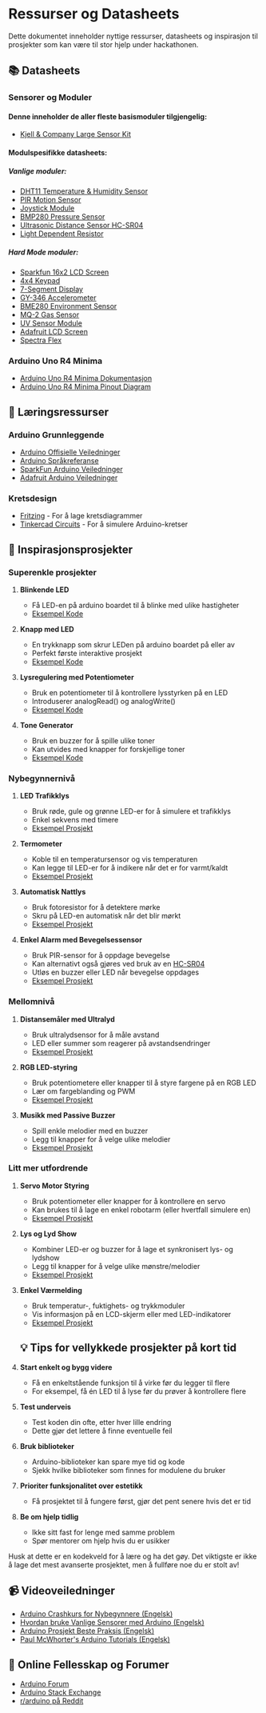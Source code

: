# Ressurser og Datasheets

Dette dokumentet inneholder nyttige ressurser, datasheets og inspirasjon til prosjekter som kan være til stor hjelp under hackathonen.

## 📚 Datasheets

### Sensorer og Moduler

#### Denne inneholder de aller fleste basismoduler tilgjengelig:

- [Kjell & Company Large Sensor Kit](https://www.kjell.com/globalassets/mediaassets/768118_87291_datasheet_en.pdf?ref=FBF87146FA)

#### Modulspesifikke datasheets:

##### Vanlige moduler:

- [DHT11 Temperature & Humidity Sensor](https://components101.com/sites/default/files/component_datasheet/DHT11-Temperature-Sensor.pdf)
- [PIR Motion Sensor](https://cdn-learn.adafruit.com/downloads/pdf/pir-passive-infrared-proximity-motion-sensor.pdf)
- [Joystick Module](https://components101.com/sites/default/files/component_datasheet/Joystick%20Module.pdf)
- [BMP280 Pressure Sensor](https://cdn-shop.adafruit.com/datasheets/BST-BMP280-DS001-11.pdf)
- [Ultrasonic Distance Sensor HC-SR04](https://cdn.sparkfun.com/datasheets/Sensors/Proximity/HCSR04.pdf)
- [Light Dependent Resistor](https://components101.com/sites/default/files/component_datasheet/LDR%20Datasheet.pdf)

##### Hard Mode moduler:

- [Sparkfun 16x2 LCD Screen](https://learn.sparkfun.com/tutorials/basic-character-lcd-hookup-guide)
- [4x4 Keypad](https://www.electronicwings.com/arduino/4x4-keypad-interfacing-with-arduino-uno)
- [7-Segment Display](https://projecthub.arduino.cc/SAnwandter1/programming-4-digit-7-segment-led-display-5c4617)
- [GY-346 Accelerometer](https://invensense.tdk.com/wp-content/uploads/2015/02/MPU-6000-Datasheet1.pdf)
- [BME280 Environment Sensor](https://cdn-shop.adafruit.com/datasheets/BST-BME280_DS001-10.pdf)
- [MQ-2 Gas Sensor](https://projecthub.arduino.cc/m_karim02/arduino-and-mq2-gas-sensor-f3ae33)
- [UV Sensor Module](https://projecthub.arduino.cc/d4visl/portable-and-rechargeable-ultraviolet-uv-radiation-meter-8ca087)
- [Adafruit LCD Screen](https://randomnerdtutorials.com/guide-for-oled-display-with-arduino/)
- [Spectra Flex](https://www.spectrasymbol.com/resistive-flex-sensors/spectraflex-flex-sensors)

### Arduino Uno R4 Minima

- [Arduino Uno R4 Minima Dokumentasjon](https://docs.arduino.cc/hardware/uno-r4-minima/)
- [Arduino Uno R4 Minima Pinout Diagram](https://docs.arduino.cc/resources/pinouts/ABX00080-full-pinout.pdf)

## 🧠 Læringsressurser

### Arduino Grunnleggende

- [Arduino Offisielle Veiledninger](https://www.arduino.cc/en/Tutorial/HomePage)
- [Arduino Språkreferanse](https://www.arduino.cc/reference/en/)
- [SparkFun Arduino Veiledninger](https://learn.sparkfun.com/tutorials/tags/arduino)
- [Adafruit Arduino Veiledninger](https://learn.adafruit.com/category/learn-arduino)

### Kretsdesign

- [Fritzing](https://fritzing.org/) - For å lage kretsdiagrammer
- [Tinkercad Circuits](https://www.tinkercad.com/learn/circuits) - For å simulere Arduino-kretser

## 🎨 Inspirasjonsprosjekter

### Superenkle prosjekter

1. **Blinkende LED**

   - Få LED-en på arduino boardet til å blinke med ulike hastigheter
   - [Eksempel Kode](https://www.arduino.cc/en/Tutorial/BuiltInExamples/Blink)

2. **Knapp med LED**

   - En trykknapp som skrur LEDen på arduino boardet på eller av
   - Perfekt første interaktive prosjekt
   - [Eksempel Kode](https://www.arduino.cc/en/Tutorial/BuiltInExamples/Button)

3. **Lysregulering med Potentiometer**

   - Bruk en potentiometer til å kontrollere lysstyrken på en LED
   - Introduserer analogRead() og analogWrite()
   - [Eksempel Kode](https://www.arduino.cc/en/Tutorial/BuiltInExamples/AnalogReadSerial)

4. **Tone Generator**
   - Bruk en buzzer for å spille ulike toner
   - Kan utvides med knapper for forskjellige toner
   - [Eksempel Kode](https://www.arduino.cc/en/Tutorial/BuiltInExamples/toneMelody)

### Nybegynnernivå

1. **LED Trafikklys**

   - Bruk røde, gule og grønne LED-er for å simulere et trafikklys
   - Enkel sekvens med timere
   - [Eksempel Prosjekt](https://projecthub.arduino.cc/krishna_agarwal/traffic-light-using-arduino-a-beginner-project-35f8c6)

2. **Termometer**

   - Koble til en temperatursensor og vis temperaturen
   - Kan legge til LED-er for å indikere når det er for varmt/kaldt
   - [Eksempel Prosjekt](https://projecthub.arduino.cc/microst/active-sensor-thermometer-73b283)

3. **Automatisk Nattlys**

   - Bruk fotoresistor for å detektere mørke
   - Skru på LED-en automatisk når det blir mørkt
   - [Eksempel Prosjekt](https://projecthub.arduino.cc/DCamino/ambient-light-sensor-using-photo-resistor-and-led-lights-79c2ed)

4. **Enkel Alarm med Bevegelsessensor**
   - Bruk PIR-sensor for å oppdage bevegelse
   - Kan alternativt også gjøres ved bruk av en [HC-SR04](https://projecthub.arduino.cc/Isaac100/getting-started-with-the-hc-sr04-ultrasonic-sensor-7cabe1)
   - Utløs en buzzer eller LED når bevegelse oppdages
   - [Eksempel Prosjekt](https://projecthub.arduino.cc/BEASTIDREES62/diy-homemade-pir-alarm-system-with-arduino-c553fa)

### Mellomnivå

1. **Distansemåler med Ultralyd**

   - Bruk ultralydsensor for å måle avstand
   - LED eller summer som reagerer på avstandsendringer
   - [Eksempel Prosjekt](https://projecthub.arduino.cc/sumanskd/measure-distance-and-more-with-hc-sr04-ultrasonic-sensor-c61b3e)

2. **RGB LED-styring**

   - Bruk potentiometere eller knapper til å styre fargene på en RGB LED
   - Lær om fargeblanding og PWM
   - [Eksempel Prosjekt](https://roboticsbackend.com/arduino-control-rgb-led-with-potentiometer/)

3. **Musikk med Passive Buzzer**

   - Spill enkle melodier med en buzzer
   - Legg til knapper for å velge ulike melodier
   - [Eksempel Prosjekt](https://projecthub.arduino.cc/tmekinyan/playing-popular-songs-with-arduino-and-a-buzzer-546f4a)

### Litt mer utfordrende

1. **Servo Motor Styring**

   - Bruk potentiometer eller knapper for å kontrollere en servo
   - Kan brukes til å lage en enkel robotarm (eller hvertfall simulere en)
   - [Eksempel Prosjekt](https://docs.arduino.cc/learn/electronics/servo-motors/)

2. **Lys og Lyd Show**

   - Kombiner LED-er og buzzer for å lage et synkronisert lys- og lydshow
   - Legg til knapper for å velge ulike mønstre/melodier
   - [Eksempel Prosjekt](https://projecthub.arduino.cc/samfrits11/led-lightshow-f9dd80)

3. **Enkel Værmelding**

   - Bruk temperatur-, fuktighets- og trykkmoduler
   - Vis informasjon på en LCD-skjerm eller med LED-indikatorer
   - [Eksempel Prosjekt](https://projecthub.arduino.cc/rajeshjiet/iot-based-weather-monitoring-system-using-arduino-a3334a)

   ## 💡 Tips for vellykkede prosjekter på kort tid

4. **Start enkelt og bygg videre**

   - Få en enkeltstående funksjon til å virke før du legger til flere
   - For eksempel, få én LED til å lyse før du prøver å kontrollere flere

5. **Test underveis**

   - Test koden din ofte, etter hver lille endring
   - Dette gjør det lettere å finne eventuelle feil

6. **Bruk biblioteker**

   - Arduino-biblioteker kan spare mye tid og kode
   - Sjekk hvilke biblioteker som finnes for modulene du bruker

7. **Prioriter funksjonalitet over estetikk**

   - Få prosjektet til å fungere først, gjør det pent senere hvis det er tid

8. **Be om hjelp tidlig**
   - Ikke sitt fast for lenge med samme problem
   - Spør mentorer om hjelp hvis du er usikker

Husk at dette er en kodekveld for å lære og ha det gøy. Det viktigste er ikke å lage det mest avanserte prosjektet, men å fullføre noe du er stolt av!

## 📹 Videoveiledninger

- [Arduino Crashkurs for Nybegynnere (Engelsk)](https://www.youtube.com/watch?v=1R3fqSFCAjM)
- [Hvordan bruke Vanlige Sensorer med Arduino (Engelsk)](https://www.youtube.com/watch?v=SHkFzXOpvT8)
- [Arduino Prosjekt Beste Praksis (Engelsk)](https://www.youtube.com/watch?v=P768C2d8C4I)
- [Paul McWhorter's Arduino Tutorials (Engelsk)](https://www.youtube.com/playlist?list=PLGs0VKk2DiYw-L-RibttcvK-WBZm8WLEP)

## 📘 Online Fellesskap og Forumer

- [Arduino Forum](https://forum.arduino.cc/)
- [Arduino Stack Exchange](https://arduino.stackexchange.com/)
- [r/arduino på Reddit](https://www.reddit.com/r/arduino/)
